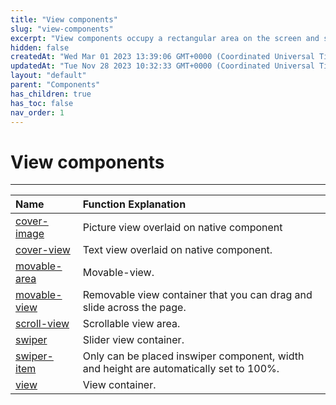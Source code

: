 ```yaml
---
title: "View components"
slug: "view-components"
excerpt: "View components occupy a rectangular area on the screen and supports drawing and event handling."
hidden: false
createdAt: "Wed Mar 01 2023 13:39:06 GMT+0000 (Coordinated Universal Time)"
updatedAt: "Tue Nov 28 2023 10:32:33 GMT+0000 (Coordinated Universal Time)"
layout: "default"
parent: "Components"
has_children: true
has_toc: false
nav_order: 1
---
```

# View components 
*** 

| Name                             | Function Explanation                                                                   |
| :------------------------------- | :------------------------------------------------------------------------------------- |
| [cover-image](view-components/cover-image)   | Picture view overlaid on native component                                              |
| [cover-view](view-components/cover-view)     | Text view overlaid on native component.                                                |
| [movable-area](view-components/movable-area) | Movable-view.                                                                          |
| [movable-view](view-components/movable-view) | Removable view container that you can drag and slide across the page.                  |
| [scroll-view](view-components/scroll-view)   | Scrollable view area.                                                                  |
| [swiper](view-components/wiper)             | Slider view container.                                                                 |
| [swiper-item](view-components/swiper-item)   | Only can be placed inswiper component, width and height are automatically set to 100%. |
| [view](view-components/view)                 | View container.                                                                        |
